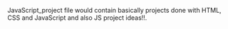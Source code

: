 JavaScript_project file would contain basically projects done with HTML, CSS and JavaScript and also JS project ideas!!.